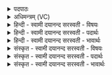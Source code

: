 <details><summary>पदपाठः</summary>

अग्ने॑। त्वम्। नः॒। अन्त॑मः। उ॒त। त्रा॒ता। शि॒वः। भ॒व॒। व॒रु॒थ्यः᳖। वसुः॑। अ॒ग्निः। वसु॑श्रवा॒ इति॒ वसु॑ऽश्रवाः। अच्छ॑। न॒क्षि॒। द्यु॒मत्त॑म॒मिति॑ द्यु॒मत्ऽत॑मम्। र॒यिम्। दाः॒। ४७। तम्। त्वा॒। शो॒चि॒ष्ठ॒। दी॒दि॒व॒ इति॑ दीदिऽवः। सु॒म्नाय॑। नू॒नम्। ई॒म॒हे॒। सखि॑भ्य इति॒ सखिऽभ्यः। सः। नः॒। बो॒धि॒। श्रु॒धी। हव॑म्। उ॒रु॒ष्य। नः॒। अ॒घा॒य॒तः। अ॒घ॒य॒त इत्य॑घऽय॒तः। सम॑स्मात्। ४८।
</details>

<details><summary>अधिमन्त्रम् (VC)</summary>

- अग्निर्देवता, विद्वान् देवता
- गोतम ऋषिः
- शक्वरी, भुरिग्बृहती
- धैवतः, मध्यमः
</details>

<details><summary>हिन्दी - स्वामी दयानन्द सरस्वती  - विषयः</summary>

फिर कौन सत्कार करने योग्य हैं, इस विषय को अगले मन्त्र में कहा है ॥ फिर मनुष्यों को इस जगत् में कैसे वर्त्तना चाहिये, इस विषय को अगले मन्त्र में कहा है ॥
</details>

<details><summary>हिन्दी - स्वामी दयानन्द सरस्वती  - पदार्थः</summary>

पदार्थान्वयभाषाः -  हे (अग्ने) वेदवेत्ता पढ़ाने और उपदेश करने हारे विद्वान् ! आप (अग्निः) अग्नि के समान (नः) हम लोगों के (अन्तमः) समीपस्थ (त्राता) रक्षा करनेवाले (शिवः) कल्याणकारी (उत) और (वरूथ्यः) घरों में उत्तम (वसुश्रवाः) जिन के श्रवण में बहुत धन और (वसुः) विद्याओं में वसाने हारे हो, ऐसे (भव) हूजिये जो (द्युमत्तमम्) अतीव प्रकाशवान् (रयिम्) धन हम लोगों के लिये (अच्छ, दाः) भलीभाँति देओ तथा हम को (नक्षि) प्राप्त होते हो सो (त्वम्) आप हम लोगों से सत्कार पाने योग्य हो ॥४७ ॥ हे (शोचिष्ठ) उत्तम गुणों से प्रकाशमान (दीदिवः) विद्यादि गुणों से शोभायुक्त विद्वन् ! जो आप (नः) हम लोगों को (बोधि) बोध कराते (तम्) उन (त्वा) आप को (सुम्नाय) सुख और (सखिभ्यः) मित्रों के लिये (नूनम्) निश्चय से हम लोग (ईमहे) याचते हैं (सः) सो आप (नः) हम लोगों के (हवम्) पुकारने को (श्रुधी) सुनिये और (समस्मात्) अधर्म के तुल्य गुण-कर्म-स्वभाववाले (अघायतः) आत्मा के अपराध का आचरण करते हुए दुष्ट, डाकू, चोर, लम्पट से हमारी (उरुष्य) रक्षा कीजिये ॥४८ ॥
</details>

<details><summary>हिन्दी - स्वामी दयानन्द सरस्वती  - भावार्थः</summary>

भावार्थभाषाः -  मनुष्यों को चाहिये कि सब के उपकारी वेदादि शास्त्रों के ज्ञाता, अध्यापक, उपदेशक, विद्वानों का सदैव सत्कार करें और वे सत्कार को प्राप्त हुए विद्वान् लोग भी सब के लिये उत्तम उपदेशादि अच्छे गुणों और धनादि पदार्थों को सदा देवें, जिससे परस्पर प्रीति और उपकार से बड़े-बड़े सुखों का लाभ होवे ॥४७ ॥ विद्यार्थी लोग पढ़ानेवालों के प्रति ऐसे कहें कि आप से जो हम लोगों ने पढ़ा है, उसकी परीक्षा लीजिये और हम को दुष्ट आचरण से पृथक् रखिये, जिससे हम लोग सब के साथ मित्र के समान वर्त्ताव रक्खें ॥४८ ॥ इस अध्याय में संसार के पदार्थों के गुणों का वर्णन, पशु आदि प्राणियों को सिखलाना पालना, अपने अङ्गों की रक्षा, परमेश्वर की प्रार्थना, यज्ञ की प्रशंसा, बुद्धि का देना, धर्म में इच्छा, घोड़े के गुण कहना, उसकी चाल आदि सिखलाना आत्मा का ज्ञान और धन की प्राप्ति होने का विधान कहा है, इससे इस अध्याय में कहे अर्थ की पिछले अध्याय में कहे हुए अर्थ के साथ एकता जाननी चाहिये ॥ इति श्रीमत्परमहंसपरिव्राजकाचार्याणां श्रीयुतपरमविदुषां श्रीविरजानन्दसरस्वतीस्वामिनां शिष्येण परमहंसपरिव्राजकाचार्येण श्रीमद्दयानन्दसरस्वतीस्वामिना विरचिते संस्कृतार्य्यभाषाभ्यां समन्विते सुप्रमाणयुक्ते यजुर्वेदभाष्ये पञ्चविंशोऽध्यायः समाप्तः ॥२५॥
</details>

<details><summary>संस्कृत - स्वामी दयानन्द सरस्वती  - विषयः</summary>

पुनः के सत्कर्त्तव्याः सन्तीत्याह ॥ पुनर्मनुष्यैरिह कथं वर्त्तितव्यमित्याह ॥
</details>

<details><summary>संस्कृत - स्वामी दयानन्द सरस्वती  - पदार्थः</summary>

पदार्थान्वयभाषाः -  हे अग्ने ! त्वमग्निरिव नोऽन्तमस्त्राता शिव उत वरूथ्यो वसुश्रवा वसुर्भव। यो द्युमत्तमं रयिमस्मभ्यमच्छ दाः। अस्मान्नक्षि स त्वमस्माभिः सत्कर्त्तव्योऽसि ॥४७ ॥ हे शोचिष्ठ ! दीदिवो विद्वन् यस्त्वं नो बोधि तन्त्वा सुम्नाय सखिभ्यो नूनं वयमीमहे। स त्वन्नो हवं श्रुधि समस्मादघायत उरुष्य च ॥४८ ॥
</details>

<details><summary>संस्कृत - स्वामी दयानन्द सरस्वती  - भावार्थः</summary>

भावार्थभाषाः -  मनुष्यैः सर्वोपकारिणो वेदादिशास्त्रवेत्तारोऽध्यापकोपदेशका विद्वांसः सदैव सत्कर्त्तव्याः। ते च सत्कृताः सन्तः सर्वेभ्यः सदुपदेशाद्युत्तमगुणान् धनादिकं च सदा प्रयच्छेयुः। येन परस्परस्य प्रीत्युपकारेण महान् सुखलाभः स्यादिति ॥४७ ॥ विद्यार्थिनोऽध्यापकान् प्रत्येवं वदेयुर्भवन्तो यदस्माभिरधीतं तत्परीक्षन्ताम्। अस्मान् दुष्टाचारात्पृथग् रक्षन्तु यतो वयं सर्वैः सह मित्रवद्वर्त्तेमहि ॥४८ ॥ अस्मिन्नध्याये सृष्टिस्थपदार्थगुणवर्णनं पश्वादिप्राणिनां शिक्षारक्षणं स्वाङ्गरक्षणं परमेश्वरप्रार्थनं यज्ञप्रशंसा प्रज्ञाप्रापणं धर्मेच्छाऽश्वगुणकथनं तच्छिक्षणमात्मज्ञानधनप्रापणयोर्विधानं चोक्तमत एतदध्यायोक्तार्थस्य पूर्वाध्यायोक्तार्थेन सह सङ्गतिरस्तीति वेद्यम् ॥
</details>